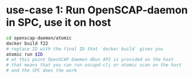 # use-case 1: Run OpenSCAP-daemon in SPC, use it on host

```bash
cd openscap-daemon/atomic
docker build f22
# replace ID with the final ID that `docker build` gives you
atomic run $ID
# at this point OpenSCAP Daemon dbus API is provided on the host
# that means that you can run oscapd-cli or atomic scan on the host
# and the SPC does the work
```
